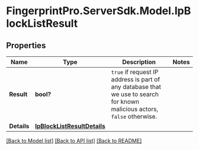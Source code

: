 # FingerprintPro.ServerSdk.Model.IpBlockListResult
## Properties

Name | Type | Description | Notes
------------ | ------------- | ------------- | -------------
**Result** | **bool?** | `true` if request IP address is part of any database that we use to search for known malicious actors, `false` otherwise.  | 
**Details** | [**IpBlockListResultDetails**](IpBlockListResultDetails.md) |  | 

[[Back to Model list]](../README.md#documentation-for-models) [[Back to API list]](../README.md#documentation-for-api-endpoints) [[Back to README]](../README.md)

